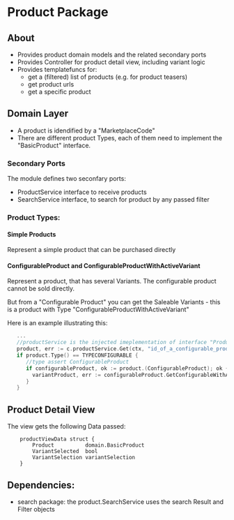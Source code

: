 # Product Package

## About

* Provides product domain models and the related secondary ports
* Provides Controller for product detail view, including variant logic
* Provides templatefuncs for:
    * get a (filtered) list of products (e.g. for product teasers)
    * get product urls
    * get a specific product

## Domain Layer
* A product is idendified by a "MarketplaceCode"
* There are different product Types, each of them need to implement the "BasicProduct" interface.

### Secondary Ports
The module defines two seconfary ports:

* ProductService interface to receive products
* SearchService interface, to search for product by any passed filter

### Product Types:
#### Simple Products
Represent a simple product that can be purchased directly

#### ConfigurableProduct and ConfigurableProductWithActiveVariant
Represent a product, that has several Variants. The configurable product cannot be sold directly.

But from a "Configurable Product" you can get the Saleable Variants - this is a product with Type "ConfigurableProductWithActiveVariant"

Here is an example illustrating this:

```go
   ...
   //productService is the injected imeplementation of interface "ProductService"
   product, err := c.productService.Get(ctx, "id_of_a_configurable_product")
   if product.Type() == TYPECONFIGURABLE {
      //type assert ConfigurableProduct
      if configurableProduct, ok := product.(ConfigurableProduct); ok {
        variantProduct, err := configurableProduct.GetConfigurableWithActiveVariant("id_of_an_variant")
      }
   }


```

## Product Detail View

The view gets the following Data passed:

```
    productViewData struct {
        Product          domain.BasicProduct
        VariantSelected  bool
        VariantSelection variantSelection
    }
``` 

## Dependencies:
* search package: the product.SearchService uses the search Result and Filter objects
